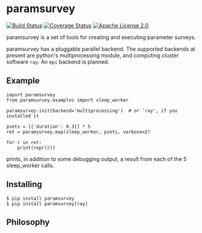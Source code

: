 # paramsurvey

[![Build Status](https://travis-ci.org/wumpus/paramsurvey.svg?branch=master)](https://travis-ci.org/wumpus/paramsurvey) [![Coverage Status](https://coveralls.io/repos/github/wumpus/paramsurvey/badge.svg?branch=master)](https://coveralls.io/github/wumpus/paramsurvey?branch=master) [![Apache License 2.0](https://img.shields.io/github/license/wumpus/paramsurvey.svg)](LICENSE)

paramsurvey is a set of tools for creating and executing parameter surveys.

paramsurvey has a pluggable parallel backend. The supported backends at present
are python's multiprocessing module, and computing cluster software `ray`. An `mpi` backend is planned.

## Example

```
import paramsurvey
from paramsurvey.examples import sleep_worker

paramsurvey.init(backend='multiprocessing')  # or 'ray', if you installed it

psets = [{'duration': 0.3}] * 5
ret = paramsurvey.map(sleep_worker, psets, verbose=2)

for r in ret:
    print(repr(r))
```

prints, in addition to some debugging output, a result from each of the 5 sleep_worker calls.

## Installing

```
$ pip install paramsurvey
$ pip install paramsurvey[ray]
```

## Philosophy

